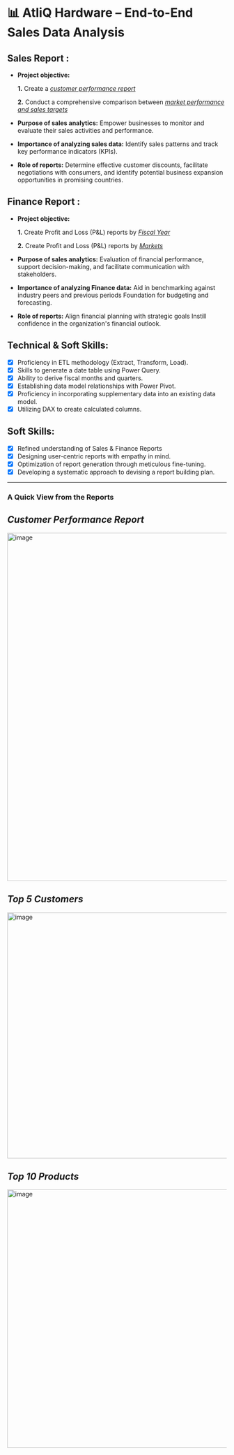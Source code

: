 

# 📊 AtliQ Hardware – End-to-End Sales Data Analysis

## Sales Report :


- **Project objective:** 

    **1.** Create a _[customer performance report]((https://github.com/iamdhruvgarg/Atliq-Hardware-Sales-Analytics/blob/main/Customers'%20Performance%20Report.pdf))_ 

    **2.** Conduct a comprehensive comparison between _[market performance and sales targets]((https://github.com/iamdhruvgarg/Atliq-Hardware-Sales-Analytics/blob/main/Customers'%20Performance%20Report.pdf))_

- **Purpose of sales analytics:** Empower businesses to monitor and evaluate their sales activities and performance.

- **Importance of analyzing sales data:** Identify sales patterns and track key performance indicators (KPIs).

- **Role of reports:** Determine effective customer discounts, facilitate negotiations with consumers, and identify potential business expansion opportunities in promising countries.


## Finance Report :

- **Project objective:** 

    **1.** Create Profit and Loss (P&L) reports by _[Fiscal Year](https://github.com/iamdhruvgarg/Atliq-Hardware-Sales-Analytics/blob/main/P%26L%20for%20Markets.pdf)_ 

   **2.** Create Profit and Loss (P&L) reports by _[Markets](https://github.com/iamdhruvgarg/Atliq-Hardware-Sales-Analytics/blob/main/P%26L%20for%20Markets.pdf)_

- **Purpose of sales analytics:** Evaluation of financial performance, support decision-making, and facilitate communication with stakeholders.

- **Importance of analyzing Finance data:** Aid in benchmarking against industry peers and previous periods Foundation for budgeting and forecasting.

- **Role of reports:** Align financial planning with strategic goals Instill confidence in the organization's financial outlook.


## Technical & Soft Skills:
- [x]	Proficiency in ETL methodology (Extract, Transform, Load).
- [x]	Skills to generate a date table using Power Query.
- [x]	Ability to derive fiscal months and quarters.
- [x]	Establishing data model relationships with Power Pivot.
- [x]	Proficiency in incorporating supplementary data into an existing data model.
- [x]	Utilizing DAX to create calculated columns.

## Soft Skills:
- [x]	Refined understanding of Sales & Finance Reports
- [x]	Designing user-centric reports with empathy in mind.
- [x]	Optimization of report generation through meticulous fine-tuning.
- [x]	Developing a systematic approach to devising a report building plan.
---
### **A Quick View from the Reports**

## *Customer Performance Report*
<img width="605" height="797" alt="image" src="https://github.com/user-attachments/assets/5d98535b-fc41-4c20-b443-1b7bdaab8530" />

## *Top 5 Customers*
<img width="927" height="563" alt="image" src="https://github.com/user-attachments/assets/4037de55-1c3b-437a-8b3f-a3e2a500c7cd" />

## *Top 10 Products*
<img width="909" height="592" alt="image" src="https://github.com/user-attachments/assets/bd47a74b-5917-46f4-98db-4a70635cfefa" />


